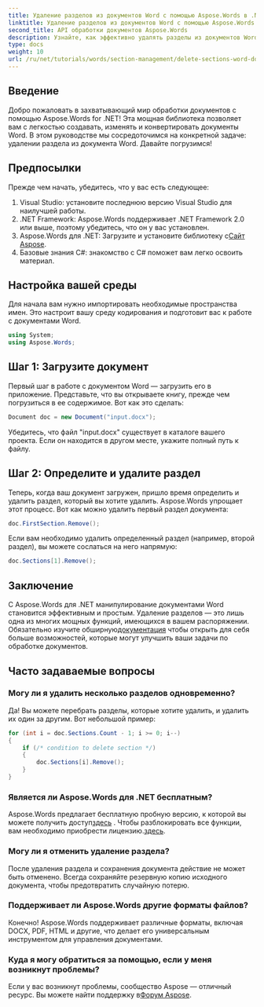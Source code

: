 ```yaml
---
title: Удаление разделов из документов Word с помощью Aspose.Words в .NET
linktitle: Удаление разделов из документов Word с помощью Aspose.Words в .NET
second_title: API обработки документов Aspose.Words
description: Узнайте, как эффективно удалять разделы из документов Word с помощью Aspose.Words для .NET. Это всеобъемлющее руководство проведет вас через предварительные условия.
type: docs
weight: 10
url: /ru/net/tutorials/words/section-management/delete-sections-word-document/
---
```

## Введение

Добро пожаловать в захватывающий мир обработки документов с помощью Aspose.Words for .NET! Эта мощная библиотека позволяет вам с легкостью создавать, изменять и конвертировать документы Word. В этом руководстве мы сосредоточимся на конкретной задаче: удалении раздела из документа Word. Давайте погрузимся!

## Предпосылки

Прежде чем начать, убедитесь, что у вас есть следующее:

1. Visual Studio: установите последнюю версию Visual Studio для наилучшей работы.
2. .NET Framework: Aspose.Words поддерживает .NET Framework 2.0 или выше, поэтому убедитесь, что он у вас установлен.
3.  Aspose.Words для .NET: Загрузите и установите библиотеку с[Сайт Aspose](https://releases.aspose.com/words/net/).
4. Базовые знания C#: знакомство с C# поможет вам легко освоить материал.

## Настройка вашей среды

Для начала вам нужно импортировать необходимые пространства имен. Это настроит вашу среду кодирования и подготовит вас к работе с документами Word.

```csharp
using System;
using Aspose.Words;
```

## Шаг 1: Загрузите документ

Первый шаг в работе с документом Word — загрузить его в приложение. Представьте, что вы открываете книгу, прежде чем погрузиться в ее содержимое. Вот как это сделать:

```csharp
Document doc = new Document("input.docx");
```

Убедитесь, что файл "input.docx" существует в каталоге вашего проекта. Если он находится в другом месте, укажите полный путь к файлу.

## Шаг 2: Определите и удалите раздел

Теперь, когда ваш документ загружен, пришло время определить и удалить раздел, который вы хотите удалить. Aspose.Words упрощает этот процесс. Вот как можно удалить первый раздел документа:

```csharp
doc.FirstSection.Remove();
```

Если вам необходимо удалить определенный раздел (например, второй раздел), вы можете сослаться на него напрямую:

```csharp
doc.Sections[1].Remove();
```

## Заключение

 С Aspose.Words для .NET манипулирование документами Word становится эффективным и простым. Удаление разделов — это лишь одна из многих мощных функций, имеющихся в вашем распоряжении. Обязательно изучите обширную[документация](https://reference.aspose.com/words/net/) чтобы открыть для себя больше возможностей, которые могут улучшить ваши задачи по обработке документов.

## Часто задаваемые вопросы

### Могу ли я удалить несколько разделов одновременно?
Да! Вы можете перебрать разделы, которые хотите удалить, и удалить их один за другим. Вот небольшой пример:

```csharp
for (int i = doc.Sections.Count - 1; i >= 0; i--)
{
    if (/* condition to delete section */)
    {
        doc.Sections[i].Remove();
    }
}
```

### Является ли Aspose.Words для .NET бесплатным?
 Aspose.Words предлагает бесплатную пробную версию, к которой вы можете получить доступ[здесь](https://releases.aspose.com/) . Чтобы разблокировать все функции, вам необходимо приобрести лицензию.[здесь](https://purchase.aspose.com/buy).

### Могу ли я отменить удаление раздела?
После удаления раздела и сохранения документа действие не может быть отменено. Всегда сохраняйте резервную копию исходного документа, чтобы предотвратить случайную потерю.

### Поддерживает ли Aspose.Words другие форматы файлов?
Конечно! Aspose.Words поддерживает различные форматы, включая DOCX, PDF, HTML и другие, что делает его универсальным инструментом для управления документами.

### Куда я могу обратиться за помощью, если у меня возникнут проблемы?
 Если у вас возникнут проблемы, сообщество Aspose — отличный ресурс. Вы можете найти поддержку в[Форум Aspose](https://forum.aspose.com/c/words/8).